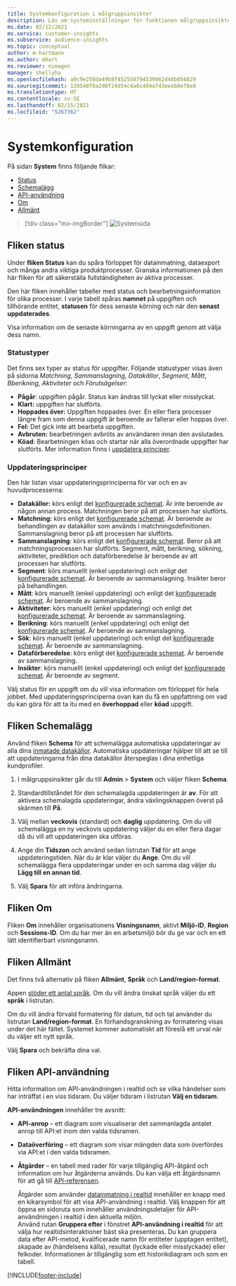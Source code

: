```yaml
---
title: Systemkonfiguration i målgruppsinsikter
description: Läs om systeminställningar för funktionen målgruppsinsikter i Dynamics 365 Customer Insights.
ms.date: 02/12/2021
ms.service: customer-insights
ms.subservice: audience-insights
ms.topic: conceptual
author: m-hartmann
ms.author: mhart
ms.reviewer: nimagen
manager: shellyha
ms.openlocfilehash: a9c9e258da49b8f452550794539962d48b856829
ms.sourcegitcommit: 139548f8a2d0f24d54c4a6c404a743eeeb8ef8e0
ms.translationtype: HT
ms.contentlocale: sv-SE
ms.lasthandoff: 02/15/2021
ms.locfileid: "5267362"
---
```

# <a name="system-configuration"></a>Systemkonfiguration

På sidan **System** finns följande flikar:
- [Status](#status-tab)
- [Schemalägg](#schedule-tab)
- [API-användning](#api-usage-tab)
- [Om](#about-tab)
- [Allmänt](#general-tab)

> [!div class="mx-imgBorder"]
> ![Systemsida](media/system-tabs.png "Systemsida")

## <a name="status-tab"></a>Fliken status

Under **fliken Status** kan du spåra förloppet för datainmatning, dataexport och många andra viktiga produktprocesser. Granska informationen på den här fliken för att säkerställa fullständigheten av aktiva processer.

Den här fliken innehåller tabeller med status och bearbetningsinformation för olika processer. I varje tabell spåras **namnet** på uppgiften och tillhörande entitet, **statusen** för dess senaste körning och när den **senast uppdaterades**.

Visa information om de senaste körningarna av en uppgift genom att välja dess namn.

### <a name="status-types"></a>Statustyper

Det finns sex typer av status för uppgifter. Följande statustyper visas även på sidorna *Matchning*, *Sammanslagning*, *Datakällor*, *Segment*, *Mått*, *Bberikning*, *Aktiviteter* och *Förutsägelser*:

- **Pågår**: uppgiften pågår. Status kan ändras till lyckat eller misslyckat.
- **Klart:** uppgiften har slutförts.
- **Hoppades över:** Uppgiften hoppades över. En eller flera processer längre fram som denna uppgift är beroende av fallerar eller hoppas över.
- **Fel:** Det gick inte att bearbeta uppgiften.
- **Avbruten:** bearbetningen avbröts av användaren innan den avslutades.
- **Köad**: Bearbetningen köas och startar när alla överordnade uppgifter har slutförts. Mer information finns i [uppdatera principer](#refresh-policies).

### <a name="refresh-policies"></a>Uppdateringsprinciper

Den här listan visar uppdateringsprinciperna för var och en av huvudprocesserna:

- **Datakällor:** körs enligt det [konfigurerade schemat](#schedule-tab). Är inte beroende av någon annan process. Matchningen beror på att processen har slutförts.
- **Matchning:** körs enligt det [konfigurerade schemat](#schedule-tab). Är beroende av behandlingen av datakällor som används i matchningsdefinitionen. Sammanslagning beror på att processen har slutförts.
- **Sammanslagning**: körs enligt det [konfigurerade schemat](#schedule-tab). Beror på att matchningsprocessen har slutförts. Segment, mått, berikning, sökning, aktiviteter, prediktion och dataförberedelse är beroende av att processen har slutförts.
- **Segment**: körs manuellt (enkel uppdatering) och enligt det [konfigurerade schemat](#schedule-tab). Är beroende av sammanslagning. Insikter beror på behandlingen.
- **Mått**: körs manuellt (enkel uppdatering) och enligt det [konfigurerade schemat](#schedule-tab). Är beroende av sammanslagning.
- **Aktiviteter**: körs manuellt (enkel uppdatering) och enligt det [konfigurerade schemat](#schedule-tab). Är beroende av sammanslagning.
- **Berikning**: körs manuellt (enkel uppdatering) och enligt det [konfigurerade schemat](#schedule-tab). Är beroende av sammanslagning.
- **Sök**: körs manuellt (enkel uppdatering) och enligt det [konfigurerade schemat](#schedule-tab). Är beroende av sammanslagning.
- **Dataförberedelse**: körs enligt det [konfigurerade schemat](#schedule-tab). Är beroende av sammanslagning.
- **Insikter**: körs manuellt (enkel uppdatering) och enligt det [konfigurerade schemat](#schedule-tab). Är beroende av segment.

Välj status för en uppgift om du vill visa information om förloppet för hela jobbet. Med uppdateringsprinciperna ovan kan du få en uppfattning om vad du kan göra för att ta itu med en **överhoppad** eller **köad** uppgift.

## <a name="schedule-tab"></a>Fliken Schemalägg

Använd fliken **Schema** för att schemalägga automatiska uppdateringar av alla dina [inmatade datakällor](data-sources.md). Automatiska uppdateringar hjälper till att se till att uppdateringarna från dina datakällor återspeglas i dina enhetliga kundprofiler.

1. I målgruppsinsikter går du till **Admin** > **System** och väljer fliken **Schema**.

2. Standardtillståndet för den schemalagda uppdateringen är **av**. För att aktivera schemalagda uppdateringar, ändra växlingsknappen överst på skärmen till **På**.

3. Välj mellan **veckovis** (standard) och **daglig** uppdatering. Om du vill schemalägga en ny veckovis uppdatering väljer du en eller flera dagar då du vill att uppdateringen ska utföras.

4. Ange din **Tidszon** och använd sedan listrutan **Tid** för att ange uppdateringstiden. När du är klar väljer du **Ange**. Om du vill schemalägga flera uppdateringar under en och samma dag väljer du **Lägg till en annan tid**.

5. Välj **Spara** för att införa ändringarna.

## <a name="about-tab"></a>Fliken Om

Fliken **Om** innehåller organisationens **Visningsnamn**, aktivt **Miljö-ID**, **Region** och **Sessions-ID**. Om du har mer än en arbetsmiljö bör du ge var och en ett lätt identifierbart visningsnamn.

## <a name="general-tab"></a>Fliken Allmänt

Det finns två alternativ på fliken **Allmänt**, **Språk** och **Land/region-format**.

Appen [stöder ett antal språk](supported-languages.md). Om du vill ändra önskat språk väljer du ett **språk** i listrutan.

Om du vill ändra förvald formatering för datum, tid och tal använder du listrutan **Land/region-format**. En förhandsgranskning av formatering visas under det här fältet. Systemet kommer automatiskt att föreslå ett urval när du väljer ett nytt språk.

Välj **Spara** och bekräfta dina val.

## <a name="api-usage-tab"></a>Fliken API-användning

Hitta information om API-användningen i realtid och se vilka händelser som har inträffat i en viss tidsram. Du väljer tidsram i listrutan **Välj en tidsram**. 

**API-användningen** innehåller tre avsnitt: 
- **API-anrop** – ett diagram som visualiserar det sammanlagda antalet anrop till API:et inom den valda tidsramen.

- **Dataöverföring** – ett diagram som visar mängden data som överfördes via API:et i den valda tidsramen.

-  **Åtgärder** – en tabell med rader för varje tillgänglig API-åtgärd och information om hur åtgärderna används. Du kan välja ett åtgärdsnamn för att gå till [API-referensen](https://developer.ci.ai.dynamics.com/api-details#api=CustomerInsights&operation=Get-all-instances).

   Åtgärder som använder [datainmatning i realtid](real-time-data-ingestion.md) innehåller en knapp med en kikarsymbol för att visa API-användning i realtid. Välj knappen för att öppna en sidoruta som innehåller användningsdetaljer för API-användningen i realtid i den aktuella miljön.   
   Använd rutan **Gruppera efter** i fönstret **API-användning i realtid** för att välja hur realtidsinteraktioner bäst ska presenteras. Du kan gruppera data efter API-metod, kvalificerade namn för entiteter (upptagen entitet), skapade av (händelsens källa), resultat (lyckade eller misslyckade) eller felkoder. Informationen är tillgänglig som ett historikdiagram och som en tabell.


[!INCLUDE[footer-include](../includes/footer-banner.md)]
